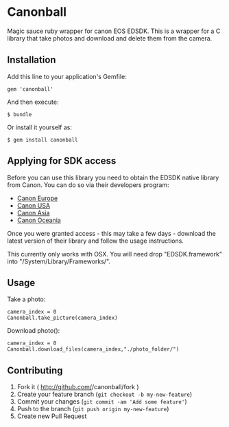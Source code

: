 # Canonball

Magic sauce ruby wrapper for canon EOS EDSDK. This is a wrapper for a C library that take photos and download and delete them from the camera.

## Installation

Add this line to your application's Gemfile:

    gem 'canonball'

And then execute:

    $ bundle

Or install it yourself as:

    $ gem install canonball

## Applying for SDK access
Before you can use this library you need to obtain the EDSDK native library from Canon. You can do so via their developers program: 

- [Canon Europe](http://www.didp.canon-europa.com/)
- [Canon USA](http://www.usa.canon.com/cusa/consumer/standard_display/sdk_homepage)
- [Canon Asia](http://www.canon-asia.com/personal/web/developerresource)
- [Canon Oceania](https://www.canon.co.nz/en-NZ/Personal/Support-Help/Support-News/Canon-SDK)

Once you were granted access - this may take a few days - download the latest version of their library and follow the usage instructions.

This currently only works with OSX. You will need drop "EDSDK.framework" into "/System/Library/Frameworks/".

## Usage

Take a photo:

    camera_index = 0
    Canonball.take_picture(camera_index)

Download photo():

    camera_index = 0
    Canonball.download_files(camera_index,"./photo_folder/")

## Contributing

1. Fork it ( http://github.com/<my-github-username>/canonball/fork )
2. Create your feature branch (`git checkout -b my-new-feature`)
3. Commit your changes (`git commit -am 'Add some feature'`)
4. Push to the branch (`git push origin my-new-feature`)
5. Create new Pull Request
